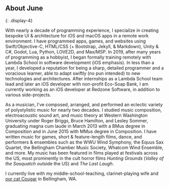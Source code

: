 ## About June
{: .display-4}

With nearly a decade of programming experience, I specialize in creating bespoke UI & architecture for iOS and macOS apps in a remote work environment. I have programmed apps, games, and websites using Swift/Objective-C, HTML/CSS (+ Bootstrap, Jekyll, & Markdown), Unity & C#, Godot, Lua, Python, LOVE2D, and Max/MSP. In 2019, after many years of programming as a hobbyist, I began formally training remotely with Lambda School in software development (iOS emphasis). In less than a year, I developed a reputation for being a sharp, detailed programmer and a voracious learner, able to adapt swiftly (no pun intended) to new technologies and architectures. After internships as a Lambda School team lead and later an iOS developer with non-profit Eco-Soap Bank, I am currently working as an iOS developer at Redzone Software, in addition to various side-projects.

As a musician, I’ve composed, arranged, and performed an eclectic variety of polystylistic music for nearly two decades. I studied music composition, electroacoustic sound art, and music theory at Western Washington University under Roger Briggs, Bruce Hamilton, and Lesley Sommer, graduating magna cum laude in March 2013 with a BMus degree in Composition and in June 2015 with MMus degree in Composition. I have written music for games, short & feature-length films, dance, and performers & ensembles such as the WWU Wind Symphony, the Equus Sax Quartet, the Bellingham Chamber Music Society, Whatcom Wind Ensemble, and more. My music has been featured in films played at festivals across the US, most prominently in the cult horror films *Hunting Grounds* (*Valley of the Sasquatch* outside the US) and *The Last Laugh*.

I currently live with my middle-school-teaching, clarinet-playing wife and <a href="#cougarModal" data-toggle="modal">our cat Cougar</a> in Bellingham, WA.
